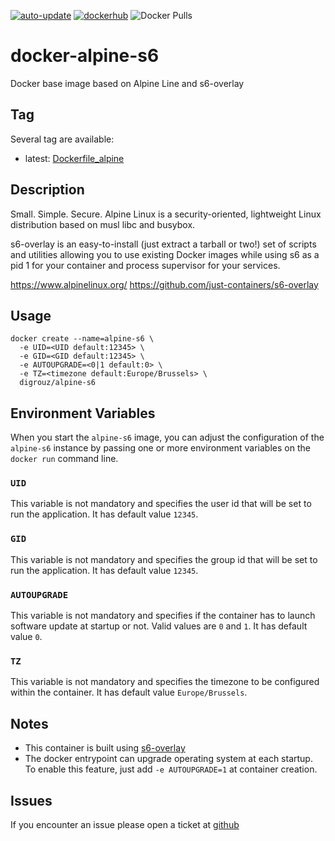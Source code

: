 [![auto-update](https://github.com/digrouz/docker-alpine-s6/actions/workflows/auto-update.yml/badge.svg)](https://github.com/digrouz/docker-alpine-s6/actions/workflows/auto-update.yml)
[![dockerhub](https://github.com/digrouz/docker-alpine-s6/actions/workflows/dockerhub.yml/badge.svg)](https://github.com/digrouz/docker-alpine-s6/actions/workflows/dockerhub.yml)
![Docker Pulls](https://img.shields.io/docker/pulls/digrouz/alpine-s6)

# docker-alpine-s6
Docker base image based on Alpine Line and s6-overlay


## Tag
Several tag are available:
* latest: [Dockerfile_alpine](https://github.com/digrouz/docker-alpine-s6/blob/master/Dockerfile_alpine)

## Description

Small. Simple. Secure. Alpine Linux is a security-oriented, lightweight Linux distribution based on musl libc and busybox.

s6-overlay is an easy-to-install (just extract a tarball or two!) set of scripts and utilities allowing you to use existing Docker images while using s6 as a pid 1 for your container and process supervisor for your services.

https://www.alpinelinux.org/
https://github.com/just-containers/s6-overlay

## Usage
    docker create --name=alpine-s6 \
      -e UID=<UID default:12345> \
      -e GID=<GID default:12345> \
      -e AUTOUPGRADE=<0|1 default:0> \
      -e TZ=<timezone default:Europe/Brussels> \
      digrouz/alpine-s6

## Environment Variables

When you start the `alpine-s6` image, you can adjust the configuration of the `alpine-s6` instance by passing one or more environment variables on the `docker run` command line.

### `UID`

This variable is not mandatory and specifies the user id that will be set to run the application. It has default value `12345`.

### `GID`

This variable is not mandatory and specifies the group id that will be set to run the application. It has default value `12345`.

### `AUTOUPGRADE`

This variable is not mandatory and specifies if the container has to launch software update at startup or not. Valid values are `0` and `1`. It has default value `0`.

### `TZ`

This variable is not mandatory and specifies the timezone to be configured within the container. It has default value `Europe/Brussels`.

## Notes

* This container is built using [s6-overlay](https://github.com/just-containers/s6-overlay)
* The docker entrypoint can upgrade operating system at each startup. To enable this feature, just add `-e AUTOUPGRADE=1` at container creation.

## Issues

If you encounter an issue please open a ticket at [github](https://github.com/digrouz/docker-alpine-s6/issues)
